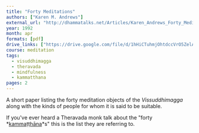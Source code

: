 ```yaml
---
title: "Forty Meditations"
authors: ["Karen M. Andrews"]
external_url: "http://dhammatalks.net/Articles/Karen_Andrews_Forty_Meditations_Who_should_use_Which.htm"
year: 1992
month: apr
formats: [pdf]
drive_links: ["https://drive.google.com/file/d/1hHiCTuhmjOhtdccVrO5ZelA9avms3C3H/view?usp=drivesdk"]
course: meditation
tags:
  - visuddhimagga
  - theravada
  - mindfulness
  - kammatthana
pages: 2
---
```


A short paper listing the forty meditation objects of the _Vissuddhimagga_ along with the kinds of people for whom it is said to be suitable.

If you've ever heard a Theravada monk talk about the "forty *[kammaṭṭhāna](https://en.wikipedia.org/wiki/Kamma%E1%B9%AD%E1%B9%ADh%C4%81na)*s" this is the list they are referring to.

